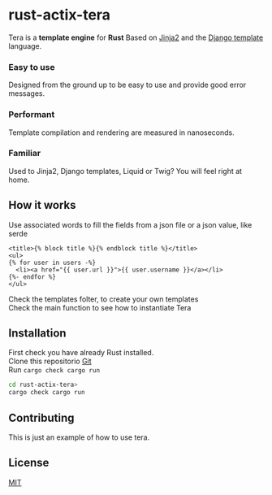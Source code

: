 # rust-actix-tera

Tera is a **template engine** for **Rust** 
Based on [Jinja2](http://jinja.pocoo.org/) and the [Django template](https://docs.djangoproject.com/en/3.1/topics/templates/) language.

### Easy to use
Designed from the ground up to be easy to use and provide good error messages.  

### Performant
Template compilation and rendering are measured in nanoseconds.  

### Familiar
Used to Jinja2, Django templates, Liquid or Twig? You will feel right at home.  

## How it works

Use associated words to fill the fields from a json file or a json value, like serde
```
<title>{% block title %}{% endblock title %}</title>
<ul>
{% for user in users -%}
  <li><a href="{{ user.url }}">{{ user.username }}</a></li>
{%- endfor %}
</ul>
```

Check the templates folter, to create your own templates  
Check the main function to see how to instantiate Tera

## Installation

First check you have already Rust installed.  
Clone this repositorio [Git](https://github.com/ricardodarocha/rust-actix-tera.git)  
Run `cargo check cargo run`


```bash
cd rust-actix-tera>
cargo check cargo run
```

## Contributing

This is just an example of how to use tera. 

## License

[MIT](https://choosealicense.com/licenses/mit/)
